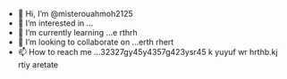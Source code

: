 - 👋 Hi, I’m @misterouahmoh2125
- 👀 I’m interested in ...
- 🌱 I’m currently learning ...e rthrh
- 💞️ I’m looking to collaborate on ...erth rhert 
- 📫 How to reach me ...32327gy45y4357g423ysr45 k yuyuf
wr hrthb.kj rtiy aretate
<!---tsu rt
misterouahmoh2125/misterouahmoh2125 is a ✨ special ✨ repository because its `README.md` (this file) appears on your GitHub profile.
You can click the Preview link to take a look at your changes.
--->
